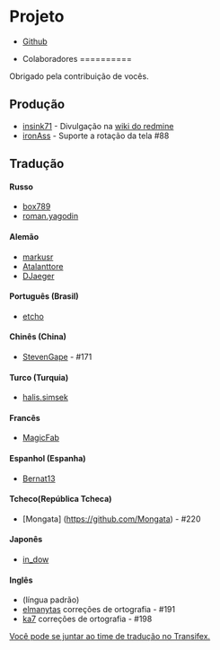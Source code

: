 Projeto
==========
- [Github](https://github.com/indication/OpenRedmine)

- Colaboradores
==========

Obrigado pela contribuição de vocês.

## Produção

- [insink71](https://twitter.com/insink71/statuses/425297982078996480) - Divulgação na [wiki do redmine](http://www.redmine.org/projects/redmine/wiki/ThirdPartyTools)
- [ironAss](https://github.com/ironAss) - Suporte a rotação da tela #88

## Tradução

#### Russo
- [box789](https://github.com/box789)
- [roman.yagodin](https://www.transifex.com/user/profile/roman.yagodin/)

#### Alemão
- [markusr](https://github.com/markusr)
- [Atalanttore](https://www.transifex.com/user/profile/Atalanttore/)
- [DJaeger](https://www.transifex.com/user/profile/DJaeger/)

#### Português (Brasil)
- [etcho](https://www.transifex.com/user/profile/etcho/)

#### Chinês (China)
-  [StevenGape](https://github.com/StevenGape) - #171

#### Turco (Turquia)
- [halis.simsek](https://www.transifex.com/user/profile/halis.simsek/)

#### Francês
- [MagicFab](https://www.transifex.com/user/profile/MagicFab/)

#### Espanhol (Espanha)
- [Bernat13](https://www.transifex.com/user/profile/Bernat13/)

#### Tcheco(República Tcheca)
- [Mongata] (https://github.com/Mongata) - #220

#### Japonês
- [in_dow](https://www.transifex.com/user/profile/in_dow/)

#### Inglês
- (língua padrão)
- [elmanytas](https://github.com/elmanytas) correções de ortografia - #191
- [ka7](https://github.com/ka7) correções de ortografia - #198


[Você pode se juntar ao time de tradução no Transifex.](https://www.transifex.com/indication/openredmine/)
